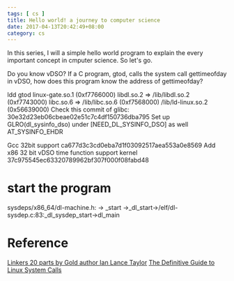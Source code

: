 ```yaml
---
tags: [ cs ] 
title: Hello world! a journey to computer science
date: 2017-04-13T20:42:49+08:00 
category: cs
---
```


In this series, I will a simple hello world program to explain the every important concept in cmputer science.
So let's go.


Do you know vDSO?
If a C program, gtod, calls the system call gettimeofday in vDSO, how does this program know the address of gettimeofday?

ldd gtod 
	linux-gate.so.1 (0xf7766000)
	libdl.so.2 => /lib/libdl.so.2 (0xf7743000)
	libc.so.6 => /lib/libc.so.6 (0xf7568000)
	/lib/ld-linux.so.2 (0x56639000)
Check this commit of glibc:
30e32d23eb06cbeae02e51c7c4df150736dba795
Set up GLRO(dl_sysinfo_dso) under [NEED_DL_SYSINFO_DSO] as well
AT_SYSINFO_EHDR

Gcc 32bit support
ca677d3c3cd0eba7d1f03092517aea553a0e8569
Add x86 32 bit vDSO time function support
kernel
37c975545ec63320789962bf307f000f08fabd48


# start the program
sysdeps/x86_64/dl-machine.h: -> _start ->_dl_start->/elf/dl-sysdep.c:83:_dl_sysdep_start->dl_main

# Reference
[Linkers 20 parts by Gold author Ian Lance Taylor](http://a3f.at/lists/linkers)
[The Definitive Guide to Linux System Calls](https://blog.packagecloud.io/eng/2016/04/05/the-definitive-guide-to-linux-system-calls/#locating-the-vdso-in-memory)
